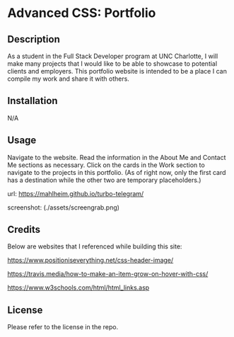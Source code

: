 # Advanced CSS: Portfolio

## Description

As a student in the Full Stack Developer program at UNC Charlotte, I will make many projects that I would like to be able to showcase to potential clients and employers. This portfolio website is intended to be a place I can compile my work and share it with others.

## Installation

N/A

## Usage

Navigate to the website. Read the information in the About Me and Contact Me sections as necessary. Click on the cards in the Work section to navigate to the projects in this portfolio. (As of right now, only the first card has a destination while the other two are temporary placeholders.)

url: https://mahlheim.github.io/turbo-telegram/

screenshot: (./assets/screengrab.png) 

## Credits 
Below are websites that I referenced while building this site: 

https://www.positioniseverything.net/css-header-image/

https://travis.media/how-to-make-an-item-grow-on-hover-with-css/

https://www.w3schools.com/html/html_links.asp

## License

Please refer to the license in the repo.